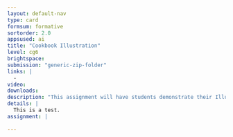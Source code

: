 ```yaml
---
layout: default-nav
type: card
formsum: formative
sortorder: 2.0
appsused: ai
title: "Cookbook Illustration"
level: cg6
brightspace: 
submission: "generic-zip-folder"
links: |
  - 
video: 
downloads: 
description: "This assignment will have students demonstrate their Illustrator skills to create illustrations for their cookbook."
details: |
  This is a test.
assignment: |
  
---
```

